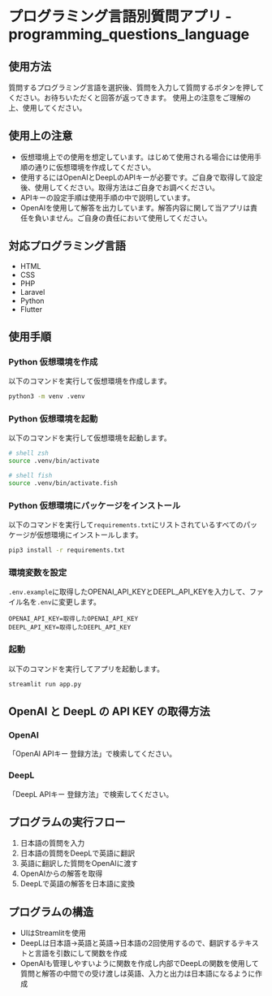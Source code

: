 # プログラミング言語別質問アプリ - programming_questions_language

## 使用方法

質問するプログラミング言語を選択後、質問を入力して質問するボタンを押してください。お待ちいただくと回答が返ってきます。
使用上の注意をご理解の上、使用してください。

## 使用上の注意

- 仮想環境上での使用を想定しています。はじめて使用される場合には使用手順の通りに仮想環境を作成してください。
- 使用するにはOpenAIとDeepLのAPIキーが必要です。ご自身で取得して設定後、使用してください。取得方法はご自身でお調べください。
- APIキーの設定手順は使用手順の中で説明しています。
- OpenAIを使用して解答を出力しています。解答内容に関して当アプリは責任を負いません。ご自身の責任において使用してください。

## 対応プログラミング言語

- HTML
- CSS
- PHP
- Laravel
- Python
- Flutter

## 使用手順

### Python 仮想環境を作成

以下のコマンドを実行して仮想環境を作成します。

```bash
python3 -m venv .venv
```

### Python 仮想環境を起動

以下のコマンドを実行して仮想環境を起動します。

```bash
# shell zsh
source .venv/bin/activate

# shell fish
source .venv/bin/activate.fish
```

### Python 仮想環境にパッケージをインストール

以下のコマンドを実行して`requirements.txt`にリストされているすべてのパッケージが仮想環境にインストールします。

```bash
pip3 install -r requirements.txt
```

### 環境変数を設定

`.env.example`に取得したOPENAI_API_KEYとDEEPL_API_KEYを入力して、ファイル名を`.env`に変更します。

```env
OPENAI_API_KEY=取得したOPENAI_API_KEY
DEEPL_API_KEY=取得したDEEPL_API_KEY
```

### 起動

以下のコマンドを実行してアプリを起動します。

```bash
streamlit run app.py
```

## OpenAI と DeepL の API KEY の取得方法

### OpenAI

「OpenAI APIキー 登録方法」で検索してください。

### DeepL

「DeepL APIキー 登録方法」で検索してください。

## プログラムの実行フロー

1. 日本語の質問を入力
2. 日本語の質問をDeepLで英語に翻訳
3. 英語に翻訳した質問をOpenAIに渡す
4. OpenAIからの解答を取得
5. DeepLで英語の解答を日本語に変換

## プログラムの構造

- UIはStreamlitを使用
- DeepLは日本語→英語と英語→日本語の2回使用するので、翻訳するテキストと言語を引数にして関数を作成
- OpenAIも管理しやすいように関数を作成し内部でDeepLの関数を使用して質問と解答の中間での受け渡しは英語、入力と出力は日本語になるように作成
